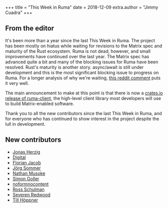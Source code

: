 +++
title = "This Week in Ruma"
date = 2018-12-09
extra.author = "Jimmy Cuadra"
+++

## From the editor

It's been more than a year since the last This Week in Ruma.
The project has been mostly on hiatus while waiting for revisions to the Matrix spec and maturity of the Rust ecosystem.
Ruma is not dead, however, and small improvements have continued over the last year.
The Matrix spec has advanced quite a bit and many of the blocking issues for Ruma have been resolved.
Rust's maturity is another story.
async/await is still under development and this is the most significant blocking issue to progress on Ruma.
For a longer analysis of why we're waiting, [this reddit comment](https://www.reddit.com/r/rust/comments/a42ojg/the_fallow_year_my_rust2019_post/ebb44e4/) puts it very well.

The main announcement to make at this point is that there is now a [crates.io release of ruma-client](https://crates.io/crates/ruma-client), the high-level client library most developers will use to build Matrix-enabled software.

Thank you to all the new contributors since the last This Week in Ruma, and for everyone who has continued to show interest in the project despite the lull in development.

## New contributors

* [Jonas Herzig](https://github.com/Johni0702)
* [Digital](https://github.com/digitalatigid)
* [Florian Jacob](https://github.com/florianjacob)
* [Jörg Sommer](https://github.com/jo-so)
* [Nathan Musoke](https://github.com/musoke)
* [Simon Goller](https://github.com/neosam)
* [noformnocontent](https://github.com/noformnocontent)
* [Ross Schulman](https://github.com/rschulman)
* [Severen Redwood](https://github.com/severen)
* [Till Höppner](https://github.com/tilpner)
